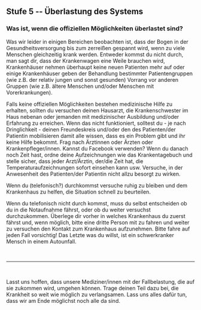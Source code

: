 ## Stufe 5 -- Überlastung des Systems

### Was ist, wenn die offiziellen Möglichkeiten überlastet sind?

Was wir leider in einigen Bereichen beobachten ist, dass der Bogen in der Gesundheitsversorgung bis zum zerreißen gespannt wird, wenn zu viele Menschen gleichzeitig krank werden. Entweder kommst du nicht durch, man sagt dir, dass der Krankenwagen eine Weile brauchen wird, Krankenhäuser nehmen überhaupt keine neuen Patienten mehr auf oder einige Krankenhäuser geben der Behandlung bestimmter Patientengruppen (wie z.B. der relativ jungen und sonst gesunden) Vorrang vor anderen Gruppen (wie z.B. ältere Menschen und/oder Menschen mit Vorerkrankungen).

Falls keine offiziellen Möglichkeiten bestehen medizinische Hilfe zu erhalten, sollten du versuchen deinen Hausarzt, die Krankenschwester im Haus nebenan oder jemanden mit medizinischer Ausbildung und/oder Erfahrung zu erreichen. Wenn das nicht funktioniert, solltest du - je nach Dringlichkeit - deinen Freundeskreis und/oder den des Patienten/der Patientin mobilisieren damit alle wissen, dass es ein Problem gibt und ihr keine Hilfe bekommt. Frag nach Ärztinnen oder Ärzten oder Krankenpfleger/innen. Kannst du Facebook verwenden? Wenn du danach noch Zeit hast, ordne deine Aufzeichnungen wie das Krankentagebuch und stelle sicher, dass jeder Arzt/Ärztin, der/die Zeit hat, die Temperaturaufzeichnungen sofort einsehen kann usw. Versuche, in der Anwesenheit des Patienten/der Patientin nicht allzu besorgt zu wirken.

Wenn du (telefonisch?) durchkommst versuche ruhig zu bleiben und dem Krankenhaus zu helfen, die Situation schnell zu beurteilen. 

Wenn du telefonisch nicht durch kommst, muss du selbst entscheiden ob du in die Notaufnahme fährst, oder ob du weiter versuchst durchzukommen. Überlege dir vorher in welches Krankenhaus du zuerst fährst und, wenn möglich, bitte eine dritte Person mit zu fahren und weiter zu versuchen den Kontakt zum Krankenhaus aufzunehmen. Bitte fahre auf jeden Fall vorsichtig! Das Letzte was du willst, ist ein schwerkranker Mensch in einem Autounfall.

&nbsp;

----

&nbsp;

Lasst uns hoffen, dass unsere Mediziner/innen mit der Fallbelastung, die auf sie zukommen wird, umgehen können. Trage deinen Teil dazu bei, die Krankheit so weit wie möglich zu verlangsamen. Lass uns alles dafür tun, dass wir am Ende möglichst noch alle da sind. 

